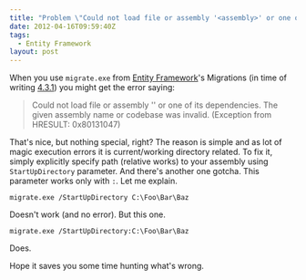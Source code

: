 ```yaml
---
title: "Problem \"Could not load file or assembly '<assembly>' or one of its dependencies. The given assembly name or codebase was invalid. (Exception from HRESULT: 0x80131047)\" when using Entity Framework's migrate.exe"
date: 2012-04-16T09:59:40Z
tags:
  - Entity Framework
layout: post
---
```

When you use `migrate.exe` from [Entity Framework][1]'s Migrations (in time of writing [4.3.1][2]) you might get the error saying:

> Could not load file or assembly '<assembly>' or one of its dependencies. The given assembly name or codebase was invalid. (Exception from HRESULT: 0x80131047)

That's nice, but nothing special, right? The reason is simple and as lot of magic execution errors it is current/working directory related. To fix it, simply explicitly specify path (relative works) to your assembly using `StartUpDirectory` parameter. And there's another one gotcha. This parameter works only with `:`. Let me explain.

```text
migrate.exe /StartUpDirectory C:\Foo\Bar\Baz
```

Doesn't work (and no error). But this one.

```text
migrate.exe /StartUpDirectory:C:\Foo\Bar\Baz
```

Does.

Hope it saves you some time hunting what's wrong.

[1]: http://nuget.org/packages/entityframework
[2]: http://nuget.org/packages/EntityFramework/4.3.1